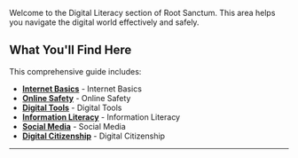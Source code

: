 
Welcome to the Digital Literacy section of Root Sanctum. This area helps you navigate the digital world effectively and safely.

## What You'll Find Here

This comprehensive guide includes:

- **[Internet Basics](./internet-basics.md)** - Internet Basics
- **[Online Safety](./online-safety.md)** - Online Safety
- **[Digital Tools](./digital-tools.md)** - Digital Tools
- **[Information Literacy](./information-literacy.md)** - Information Literacy
- **[Social Media](./social-media.md)** - Social Media
- **[Digital Citizenship](./digital-citizenship.md)** - Digital Citizenship

---
